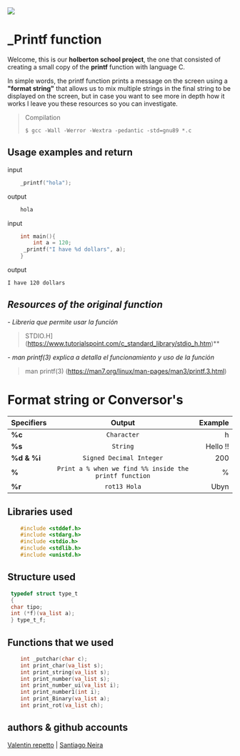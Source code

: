 <img src="https://holbertonschool.uy/wp-content/themes/holberton/assets/img/logo.png">

# _Printf function 

Welcome, this is our **holberton school project**, the one that consisted of creating a small copy of the **printf** function with language C.

In simple words, the printf function prints a message on the screen using a **"format string"** that allows us to mix multiple strings in the final string to be displayed on the screen, but in case you want to see more in depth how it works I leave you these resources so you can investigate.

> Compilation
> 
> `$ gcc -Wall -Werror -Wextra -pedantic -std=gnu89 *.c`

## Usage examples and return
input 
````c
    _printf("hola");
````
output
````c
    hola
````
input
````c
    int main(){
        int a = 120;
     _printf("I have %d dollars", a);
    }
````
   output
   

    I have 120 dollars

## *Resources of the original function*

 *- Libreria que permite usar la función*

> STDIO.H](https://www.tutorialspoint.com/c_standard_library/stdio_h.htm)**

*- man printf(3) explica a detalla el funcionamiento y uso de la función*
> man printf(3)
(https://man7.org/linux/man-pages/man3/printf.3.html)


# Format string or Conversor's
| Specifiers | Output | Example    |
| :---        |    :----:   |          ---: |
| **%c**    | `Character`    | h  |
| **%s**  | `String`       | Hello !!    |
|   **%d & %i** | `Signed Decimal Integer`   |   200|
| **%**  | `Print a % when we find %% inside the printf function`       | %      |
| **%r**   | `rot13 Hola`  | Ubyn    |

## Libraries used

````c
    #include <stddef.h>
    #include <stdarg.h>
    #include <stdio.h>
    #include <stdlib.h>
    #include <unistd.h>
````

## Structure used
   ````c
    typedef struct type_t
    {
    char tipo;
    int (*f)(va_list a);
    } type_t_f;
````
## Functions that we used
````c
    int _putchar(char c);
    int print_char(va_list s);
    int print_string(va_list s);
    int print_number(va_list s);
    int print_number_ui(va_list i);
    int print_number1(int i);
    int print_Binary(va_list a);
    int print_rot(va_list ch);
````

## authors & github accounts
[Valentin repetto](https://github.com/valerepetto14)    |  [Santiago Neira](https://github.com/sanei1509] )    
